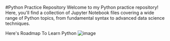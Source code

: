 #Python Practice Repository
Welcome to my Python practice repository! Here, you'll find a collection of Jupyter Notebook files covering a wide range of Python topics, from fundamental syntax to advanced data science techniques. 

Here's Roadmap To Learn Python
![image](https://github.com/Karan-Naik-08/Python/assets/108292689/08638762-285e-4b1b-8f9f-412760cd257a)
